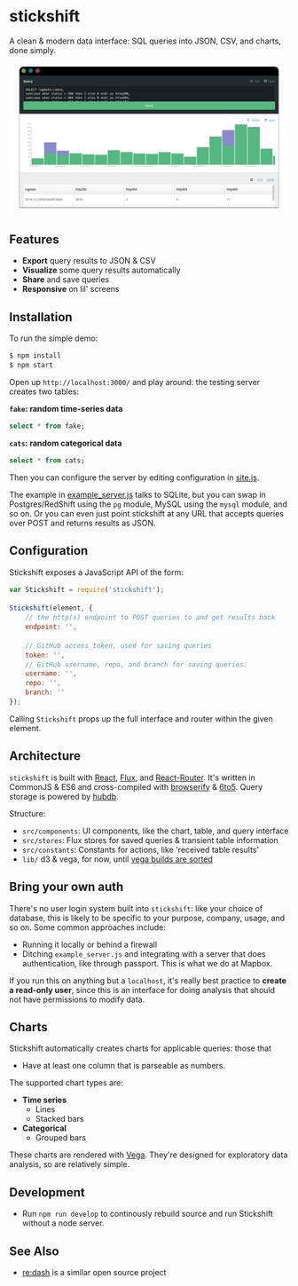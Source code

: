 # stickshift

A clean & modern data interface: SQL queries into JSON, CSV, and charts,
done simply.

![](screenshot.png)

## Features

* **Export** query results to JSON & CSV
* **Visualize** some query results automatically
* **Share** and save queries
* **Responsive** on lil' screens

## Installation

To run the simple demo:

```sh
$ npm install
$ npm start
```

Open up `http://localhost:3000/` and play around: the testing server
creates two tables:

**`fake`: random time-series data**

```sql
select * from fake;
```

**`cats`: random categorical data**

```sql
select * from cats;
```

Then you can configure the server by editing configuration in [site.js](site.js).

The example in [example_server.js](example_server.js) talks to SQLite,
but you can swap in Postgres/RedShift using the `pg` module,
MySQL using the `mysql` module, and so on. Or you can even just point
stickshift at any URL that accepts queries over POST and returns
results as JSON.

## Configuration

Stickshift exposes a JavaScript API of the form:

```js
var Stickshift = require('stickshift');

Stickshift(element, {
    // the http(s) endpoint to POST queries to and get results back
    endpoint: '',

    // GitHub access_token, used for saving queries
    token: '',
    // GitHub username, repo, and branch for saving queries.
    username: '',
    repo: '',
    branch: ''
});
```

Calling `Stickshift` props up the full interface and router within the given
element.

## Architecture

`stickshift` is built with [React](http://facebook.github.io/react/),
[Flux](https://facebook.github.io/flux/),
and [React-Router](https://github.com/rackt/react-router). It's written
in CommonJS & ES6 and cross-compiled with [browserify](http://browserify.org/)
& [6to5](https://6to5.org/). Query storage is powered by [hubdb](http://github.com/mapbox/hubdb).

Structure:

* `src/components`: UI components, like the chart, table, and query interface
* `src/stores`: Flux stores for saved queries & transient table information
* `src/constants`: Constants for actions, like 'received table results'
* `lib/` d3 & vega, for now, until [vega builds are sorted](https://github.com/trifacta/vega/issues/235)

## Bring your own auth

There's no user login system built into `stickshift`: like your choice of
database, this is likely to be specific to your purpose, company, usage,
and so on. Some common approaches include:

* Running it locally or behind a firewall
* Ditching `example_server.js` and integrating with a server that does
  authentication, like through passport. This is what we do at Mapbox.

If you run this on anything but a `localhost`, it's really best practice
to **create a read-only user**, since this is an interface for doing analysis
that should not have permissions to modify data.

## Charts

Stickshift automatically creates charts for applicable queries: those
that

* Have at least one column that is parseable as numbers.

The supported chart types are:

* **Time series**
  * Lines
  * Stacked bars
* **Categorical**
  * Grouped bars

These charts are rendered with [Vega](https://github.com/trifacta/vega).
They're designed for exploratory data analysis, so are relatively simple.

## Development

* Run `npm run develop` to continously rebuild source and run Stickshift
  without a node server.

## See Also

* [re:dash](https://github.com/EverythingMe/redash) is a similar open source project

